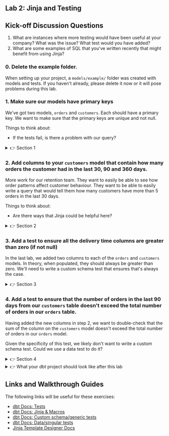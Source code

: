 ## Lab 2: Jinja and Testing

## Kick-off Discussion Questions

1. What are instances where more testing would have been useful at your company? What was the issue? What test would you have added?
2. What are some examples of SQL that you've written recently that might benefit from using Jinja?

### 0. Delete the example folder.

When setting up your project, a `models/example/` folder was created with models and tests. If you haven't already, please delete it now or it will pose problems during this lab.

### 1. Make sure our models have primary keys

We've got two models, `orders` and `customers`. Each should have a primary key. We want to make sure that the primary keys are unique and not null.

Things to think about:
* If the tests fail, is there a problem with our query?

<details>
  <summary>👉 Section 1</summary>

  (1) Add `unique` and `not_null` tests to the `schema.yml` files. For the `orders` table, it will contain the following information:
  ```yml
  version: 2

  models:
    - name: orders
      columns:
        - name: order_id
          tests:
            - unique
            - not_null
  ```
  (2) Execute `dbt test` in the console at the bottom of your screen to make sure all the tests pass.
</details>

### 2. Add columns to your `customers` model that contain how many orders the customer had in the last 30, 90 and 360 days.

More work for our retention team. They want to easily be able to see how order patterns affect customer behaviour. They want to be able to easily write a query that would tell them how many customers have more than 5 orders in the last 30 days.

Things to think about:
* Are there ways that Jinja could be helpful here?

<details>
  <summary>👉 Section 2</summary>

  (1) Given the SQL for the three columns will be _almost_ identical, we could use a Jinja `for` loop here. Add the following SQL to your `customer_metrics` CTE:
  ```sql
  {% for days in [30,90,360] %}
  count(case when ordered_at > current_date - {{ days }} then 1 end) as count_orders_last_{{ days }}_days
  {% if not loop.last %} , {% endif %}
  {% endfor %}
  ```
  (2) Add your three new columns to the `joined` CTE.
  (3) Execute `dbt run` in the console at the bottom of your screen to make sure everything runs successfully.
</details>

### 3. Add a test to ensure all the delivery time columns are greater than zero (if not null)

In the last lab, we added two columns to each of the `orders` and `customers` models. In theory, when populated, they should always be greater than zero. We'll need to write a custom schema test that ensures that's always the case.

<details>
  <summary>👉 Section 3</summary>

  (1) Given this feels like a test that will be broadly re-usable, we'll likely want to create a custom schema test. Create a new file in the `macros/` directory called `test_greater_than_zero.sql` that contains the following code:
  ```sql
  {% test greater_than_zero(model, column_name) %}

  select
      *
  from {{ model }}
  where {{ column_name }} <= 0

  {% endtest %}
  ```
  (2) Add the tests to your `schema.yml` file. For the column `delivery_time_from_collection` in the `orders` model, it would look as follows:
  ```yml
    - name: orders
      columns:
        - name: delivery_time_from_collection
          tests:
            - greater_than_zero
  ```
  (3) Execute `dbt test` in the console at the bottom of your screen to make sure all the tests pass.
</details>

### 4. Add a test to ensure that the number of orders in the last 90 days from our `customers` table doesn't exceed the total number of orders in our `orders` table.

Having added the new columns in step 2, we want to double-check that the sum of the column on the `customers` model doesn't exceed the total number of orders in our `orders` model.

Given the specificity of this test, we likely don't want to write a custom schema test. Could we use a data test to do it?

<details>
  <summary>👉 Section 4</summary>

  (1) Create a new file in the `tests/` directory called `count_orders_check.sql` that contains the following SQL:
  ```sql
  with orders as (
      select
          count(*) as orders_count
      from {{ ref('orders') }}
  ),

  customers as (
      select
          sum(count_orders_last_90_days) as customers_count
      from {{ ref('customers') }}
  ),

  joined as (
      select
          *
      from orders
      cross join customers
      where customers_count > orders_count
  )

  select
      *
  from joined
  ```
  (2) Execute `dbt test` in the console at the bottom of your screen to make sure all the tests pass.
</details>


<details>
  <summary>👉 What your dbt project should look like after this lab</summary>

  ```
  analysis/
  data/
  labs/
  ├─ ...
  macros/
  ├─ test_greater_than_zero.sql
  models/
  ├─ customers.sql
  ├─ orders.sql
  ├─ schema.yml
  ├─ sources.yml
  ├─ stg_ecomm__customers.sql
  ├─ stg_ecomm__deliveries.sql
  ├─ stg_ecomm__orders.sql
  models/
  pre-course/
  ├─ ...
  snapshots/
  tests/
  ├─ count_orders_check.sql
  .gitignore
  README.md
  dbt_project.yml
  ```
</details>

## Links and Walkthrough Guides

The following links will be useful for these exercises:

* [dbt Docs: Tests](https://docs.getdbt.com/docs/building-a-dbt-project/tests)
* [dbt Docs: Jinja & Macros](https://docs.getdbt.com/docs/building-a-dbt-project/jinja-macros/)
* [dbt Docs: Custom schema/generic tests](https://docs.getdbt.com/docs/guides/writing-custom-schema-tests/)
* [dbt Docs: Data/singular tests](https://docs.getdbt.com/docs/building-a-dbt-project/tests/#singular-tests)
* [Jinja Template Designer Docs](https://jinja.palletsprojects.com/en/3.0.x/templates/)
